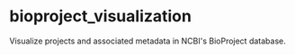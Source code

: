 bioproject_visualization
========================

Visualize projects and associated metadata in NCBI's BioProject database. 
